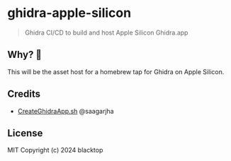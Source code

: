 # ghidra-apple-silicon

> Ghidra CI/CD to build and host Apple Silicon Ghidra.app

## Why? 🤔

This will be the asset host for a homebrew tap for Ghidra on Apple Silicon.

## Credits

- [CreateGhidraApp.sh](https://gist.github.com/saagarjha/777909b257dbfa98649476b7f5af41bb) @saagarjha

## License

MIT Copyright (c) 2024 blacktop
